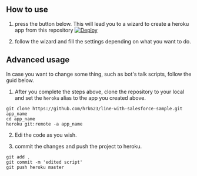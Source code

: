 ## How to use

1. press the button below. This will lead you to a wizard to create a heroku app from this repository
[![Deploy](https://www.herokucdn.com/deploy/button.svg)](https://heroku.com/deploy)

2. follow the wizard and fill the settings depending on what you want to do.

## Advanced usage
In case you want to change some thing, such as bot's talk scripts, follow the guid below.

1. After you complete the steps above, clone the repository to your local and set the `heroku` alias to the app you created above.
```
git clone https://github.com/hrk623/line-with-salesforce-sample.git app_name
cd app_name
heroku git:remote -a app_name
```

2. Edi the code as you wish.

3. commit the changes and push the project to heroku.
```
git add .
git commit -m 'edited script'
git push heroku master
```
